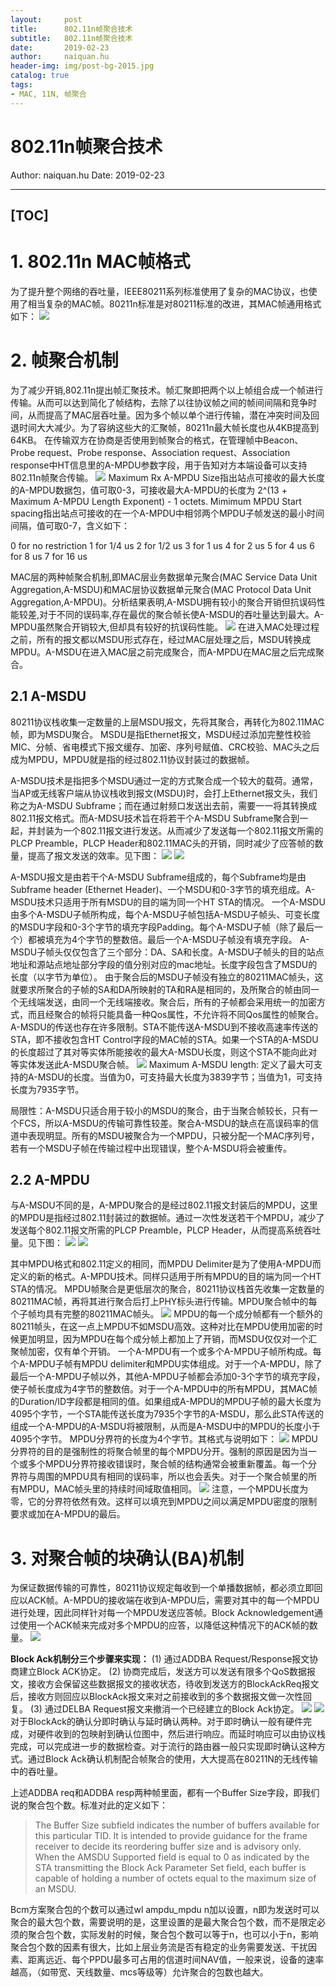 ```yaml
---
layout:     post
title:      802.11n帧聚合技术
subtitle:   802.11n帧聚合技术
date:       2019-02-23
author:     naiquan.hu
header-img: img/post-bg-2015.jpg
catalog: true
tags:
- MAC, 11N, 帧聚合
---
```




# 802.11n帧聚合技术

Author: naiquan.hu
Date: 2019-02-23

---
[TOC]
---


# 1. 802.11n MAC帧格式

为了提升整个网络的吞吐量，IEEE80211系列标准使用了复杂的MAC协议，也使用了相当复杂的MAC帧。80211n标准是对80211标准的改进，其MAC帧通用格式如下：
![](\images\wifi\wifi_0001.png)

# 2. 帧聚合机制
为了减少开销,802.11n提出帧汇聚技术。帧汇聚即把两个以上帧组合成一个帧进行传输。从而可以达到简化了帧结构，去除了以往协议帧之间的帧间间隔和竞争时间，从而提高了MAC层吞吐量。因为多个帧以单个进行传输，潜在冲突时间及回退时间大大减少。为了容纳这些大的汇聚帧，80211n最大帧长度也从4KB提高到64KB。
在传输双方在协商是否使用到帧聚合的格式，在管理帧中Beacon、Probe request、Probe response、Association request、Association response中HT信息里的A-MPDU参数字段，用于告知对方本端设备可以支持802.11n帧聚合传输。
![](\images\wifi\wifi_0002.png)
Maximum Rx A-MPDU Size指出站点可接收的最大长度的A-MPDU数据包，值可取0-3，可接收最大A-MPDU的长度为 2^(13 + Maximum A-MPDU Length Exponent)  - 1 octets.
Mimimum MPDU Start spacing指出站点可接收的在一个A-MPDU中相邻两个MPDU子帧发送的最小时间间隔，值可取0-7，含义如下：

0 for no restriction
1 for 1/4 us
2 for 1/2 us
3 for 1 us
4 for 2 us
5 for 4 us
6 for 8 us
7 for 16 us

MAC层的两种帧聚合机制,即MAC层业务数据单元聚合(MAC Service Data Unit Aggregation,A-MSDU)和MAC层协议数据单元聚合(MAC Protocol Data Unit Aggregation,A-MPDU)。分析结果表明,A-MSDU拥有较小的聚合开销但抗误码性能较差,对于不同的误码率,存在最优的聚合帧长使A-MSDU的吞吐量达到最大。A-MPDU虽然聚合开销较大,但却具有较好的抗误码性能。
![](\images\wifi\wifi_0008.png)
在进入MAC处理过程之前，所有的报文都以MSDU形式存在，经过MAC层处理之后，MSDU转换成MPDU。A-MSDU在进入MAC层之前完成聚合，而A-MPDU在MAC层之后完成聚合。
## 2.1 A-MSDU
80211协议栈收集一定数量的上层MSDU报文，先将其聚合，再转化为802.11MAC帧，即为MSDU聚合。
MSDU是指Ethernet报文，MSDU经过添加完整性校验MIC、分帧、省电模式下报文缓存、加密、序列号赋值、CRC校验、MAC头之后成为MPDU，MPDU就是指的经过802.11协议封装过的数据帧。

A-MSDU技术是指把多个MSDU通过一定的方式聚合成一个较大的载荷。通常，当AP或无线客户端从协议栈收到报文(MSDU)时，会打上Ethernet报文头，我们称之为A-MSDU Subframe；而在通过射频口发送出去前，需要一一将其转换成802.11报文格式。而A-MDSU技术旨在将若干个A-MSDU Subframe聚合到一起，并封装为一个802.11报文进行发送。从而减少了发送每一个802.11报文所需的PLCP Preamble，PLCP Header和802.11MAC头的开销，同时减少了应答帧的数量，提高了报文发送的效率。见下图：
![](\images\wifi\wifi_0005.png)
![](\images\wifi\wifi_0003.png)

A-MSDU报文是由若干个A-MSDU Subframe组成的，每个Subframe均是由Subframe header (Ethernet Header)、一个MSDU和0-3字节的填充组成。A-MSDU技术只适用于所有MSDU的目的端为同一个HT STA的情况。
一个A-MSDU由多个A-MSDU子帧所构成，每个A-MSDU子帧包括A-MSDU子帧头、可变长度的MSDU字段和0-3个字节的填充字段Padding。每个A-MSDU子帧（除了最后一个）都被填充为4个字节的整数倍。最后一个A-MSDU子帧没有填充字段。
A-MSDU子帧头仅仅包含了三个部分：DA、SA和长度。A-MSDU子帧头的目的站点地址和源站点地址部分字段的值分别对应的mac地址。长度字段包含了MSDU的长度（以字节为单位）。
由于聚合后的MSDU子帧没有独立的80211MAC帧头，这就要求所聚合的子帧的SA和DA所映射的TA和RA是相同的，及所聚合的帧由同一个无线端发送，由同一个无线端接收。聚合后，所有的子帧都会采用统一的加密方式，而且经聚合的帧将只能具备一种Qos属性，不允许将不同Qos属性的帧聚合。
A-MSDU的传送也存在许多限制。STA不能传送A-MSDU到不接收高速率传送的STA，即不接收包含HT Control字段的MAC帧的STA。如果一个STA的A-MSDU的长度超过了其对等实体所能接收的最大A-MSDU长度，则这个STA不能向此对等实体发送此A-MSDU聚合帧。
![](\images\wifi\wifi_0009.png)
Maximum A-MSDU length: 定义了最大可支持的A-MSDU的长度。当值为0，可支持最大长度为3839字节；当值为1，可支持长度为7935字节。

局限性：A-MSDU只适合用于较小的MSDU的聚合，由于当聚合帧较长，只有一个FCS，所以A-MSDU的传输可靠性较差。聚合A-MSDU的缺点在高误码率的信道中表现明显。所有的MSDU被聚合为一个MPDU，只被分配一个MAC序列号，若有一个MSDU子帧在传输过程中出现错误，整个A-MSDU将会被重传。
## 2.2 A-MPDU
与A-MSDU不同的是，A-MPDU聚合的是经过802.11报文封装后的MPDU，这里的MPDU是指经过802.11封装过的数据帧。通过一次性发送若干个MPDU，减少了发送每个802.11报文所需的PLCP Preamble，PLCP Header，从而提高系统吞吐量。见下图：
![](\images\wifi\wifi_0006.png)
![](\images\wifi\wifi_0004.png)

其中MPDU格式和802.11定义的相同，而MPDU Delimiter是为了使用A-MPDU而定义的新的格式。A-MPDU技术。同样只适用于所有MPDU的目的端为同一个HT STA的情况。
MPDU帧聚合是更低层次的聚合，80211协议栈首先收集一定数量的80211MAC帧，再将其进行聚合后打上PHY标头进行传输。MPDU聚合帧中的每个子帧均具有完整的80211MAC帧头。
![](\images\wifi\wifi_0010.png)
MPDU的每一个成分帧都有一个额外的80211帧头，在这一点上MPDU不如MSDU高效。这种对比在MPDU使用加密的时候更加明显，因为MPDU在每个成分帧上都加上了开销，而MSDU仅仅对一个汇聚帧加密，仅有单个开销。
一个A-MPDU有一个或多个A-MPDU子帧所构成。每个A-MPDU子帧有MPDU delimiter和MPDU实体组成。对于一个A-MPDU，除了最后一个A-MPDU子帧以外，其他A-MPDU子帧都会添加0-3个字节的填充字段，使子帧长度成为4字节的整数倍。对于一个A-MPDU中的所有MPDU，其MAC帧的Duration/ID字段都是相同的值。如果组成A-MPDU的MPDU子帧的最大长度为4095个字节，一个STA能传送长度为7935个字节的A-MSDU，那么此STA传送的组成一个A-MPDU的A-MSDU将被限制，从而是A-MSDU中的MPDU的长度小于4095个字节。
MPDU分界符的长度为4个字节。其格式与说明如下：
![](\images\wifi\wifi_0011.png)
MPDU分界符的目的是强制性的将聚合帧里的每个MPDU分开。强制的原因是因为当一个或多个MPDU分界符接收错误时，聚合帧的结构通常会被重新覆盖。每一个分界符与周围的MPDU具有相同的误码率，所以也会丢失。对于一个聚合帧里的所有MPDU，MAC帧头里的持续时间域取值相同。
![](\images\wifi\wifi_0012.png)
注意，一个MPDU长度为零，它的分界符依然有效。这样可以填充到MPDU之间以满足MPDU密度的限制要求或加在A-MPDU的最后。

# 3. 对聚合帧的块确认(BA)机制
为保证数据传输的可靠性，80211协议规定每收到一个单播数据帧，都必须立即回应以ACK帧。A-MPDU的接收端在收到A-MPDU后，需要对其中的每一个MPDU进行处理，因此同样针对每一个MPDU发送应答帧。Block Acknowledgement通过使用一个ACK帧来完成对多个MPDU的应答，以降低这种情况下的ACK帧的数量。
![](\images\wifi\wifi_0007.png)

**Block Ack机制分三个步骤来实现：**
(1)  通过ADDBA Request/Response报文协商建立Block ACK协定。
(2)  协商完成后，发送方可以发送有限多个QoS数据报文，接收方会保留这些数据报文的接收状态，待收到发送方的BlockAckReq报文后，接收方则回应以BlockAck报文来对之前接收到的多个数据报文做一次性回复。
(3)  通过DELBA Request报文来撤消一个已经建立的Block Ack协定。
![](\images\wifi\wifi_00013.png)
![](\images\wifi\wifi_00014.png)
对于BlockAck的确认分即时确认与延时确认两种。对于即时确认一般有硬件完成，对硬件收到的包映射到确认位图中，然后进行响应。而延时响应可以由协议栈完成，可以完成进一步的数据检查。对于流行的路由器一般只实现即时确认这种方式。通过Block Ack确认机制配合帧聚合的使用，大大提高在80211N的无线传输中的吞吐量。

上述ADDBA req和ADDBA resp两种帧里面，都有一个Buffer Size字段，即我们说的聚合包个数。标准对此的定义如下：
> The Buffer Size subfield indicates the number of buffers available for this particular TID. It is intended to provide guidance for the frame receiver to decide its reordering buffer size and is advisory only. When the AMSDU Supported field is equal to 0 as indicated by the STA transmitting the Block Ack Parameter Set field, each buffer is capable of holding a number of octets equal to the maximum size of an MSDU.

Bcm方案聚合包的个数可以通过wl ampdu_mpdu n加以设置，n即为发送时可以聚合的最大包个数，需要说明的是，这里设置的是最大聚合包个数，而不是限定必须的聚合包个数，实际发射的时候，聚合包个数可以等于n，也可以小于n，影响聚合包个数的因素有很大，比如上层业务流是否有稳定的业务需要发送、干扰因素、距离远近、每个PPDU最多可占用的信道时间NAV值，一般来说，设备的速率越高，（如带宽、天线数量、mcs等级等）允许聚合的包数也越大。


